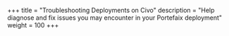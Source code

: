 +++
title = "Troubleshooting Deployments on Civo"
description = "Help diagnose and fix issues you may encounter in your Portefaix deployment"
weight = 100
+++

